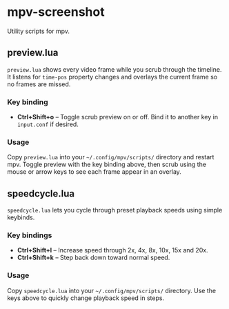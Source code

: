 # mpv-screenshot

Utility scripts for mpv.

## preview.lua

`preview.lua` shows every video frame while you scrub through the
timeline. It listens for `time-pos` property changes and overlays the
current frame so no frames are missed.

### Key binding

* **Ctrl+Shift+o** – Toggle scrub preview on or off. Bind it to another
  key in `input.conf` if desired.

### Usage

Copy `preview.lua` into your `~/.config/mpv/scripts/` directory and
restart mpv. Toggle preview with the key binding above, then scrub using
the mouse or arrow keys to see each frame appear in an overlay.

## speedcycle.lua

`speedcycle.lua` lets you cycle through preset playback speeds using simple keybinds.

### Key bindings

* **Ctrl+Shift+l** – Increase speed through 2x, 4x, 8x, 10x, 15x and 20x.
* **Ctrl+Shift+k** – Step back down toward normal speed.

### Usage

Copy `speedcycle.lua` into your `~/.config/mpv/scripts/` directory. Use the keys above to quickly change playback speed in steps.

